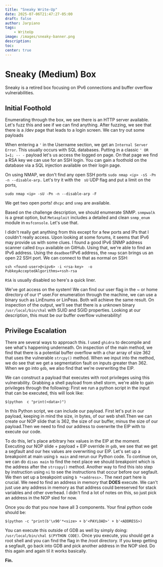 ```yaml
---
title: "Sneaky Write-Up"
date: 2025-07-06T21:47:27-05:00
draft: false
author: Jarpiano
tags:
    - WriteUp
image: /images/sneaky-banner.png
description:
toc:
center: true
---
```

# Sneaky (Medium) Box
Sneaky is a retired box focusing on IPv6 connections and buffer overflow vulnerabilities. 
## Initial Foothold
Enumerating through the box, we see there is an HTTP server available. Let's fuzz this and see if we can find anything. After fuzzing, we see that there is a /dev page that leads to a login screen. We can try out some payloads
		  
When entering a `'` in the Username section, we get an `Internal Server Error`. This usually occurs with SQL databases. Putting in a classic `' OR 1=1; -- -` payload let's us access the logged on page. On that page we find a RSA key we can use for an SSH login. You can gain a foothold on the database via a SQL injection available on their login page. 

On using NMAP, we don't find any open SSH ports `sudo nmap <ip> -sS -Pn -n --disable-arp.` Let's try it with the ` sU` UDP flag and put a limit on the ports, 
```
sudo nmap <ip> -sU -Pn -n --disable-arp -F
```
We get two open ports! `dhcpc` and `snmp` are available.

Based on the challenge description, we should enumerate SNMP. `snmpwalk` is a great option, but `Metasploit` includes a detailed and clean `snmp_enum` module in `msfconsole`. Let's use that.

I didn't really get anything from this except for a few ports and IPs that I couldn't really access. Upon looking at some forums, it seems that IPv6 may provide us with some clues. I found a good IPv6 SNMP address scanner called `Enyx` available on GitHub. Using that, we're able to find an IPv6 address. Using the `deadbeef`IPv6 address, the `nmap` scan brings us an open 22 SSH port. We can connect to that as normal on SSH: 

```
ssh <found-user>@<ipv6> -i <rsa-key>  -o PubkeyAcceptedAlgorithms=+ssh-rsa
```

`RSA` is usually disabled so here's a quick liner.
  
We've got access on the system! We can find our user flag in the ~ or home directory of our t* user.For enumeration through the machine, we can use a binary such as LinEnums or LinPeas. Both will achieve the same result. On inspection of the output, we'll see that there is a unknown binary `/usr/local/bin/chal` with SUID and SGID properties. Looking at our description, this must be our buffer overflow vulnerability!

## Privilege Escalation
  
There are several ways to approach this. I used `ghidra` to decompile and see what's happening underneath. On inspection of the main method, we find that there is a potential buffer overflow with a char array of size 362 that uses the vulnerable `strcpy()` method. When we input into the method, we do see that we get a segmentation fault on inputs greater than 362. When we go into `gdb`, we also find that we're overwriting the EIP.
  
We can construct a payload that executes with root privileges using this vulnerability. Grabbing a shell payload from shell storm, we're able to gain privileges through the following: First we run a python script in the input that can be executed, this will look like:

```
$(python  c "print(<data>)")
```
	  
In this Python script, we can include our payload. First let's put in our payload, keeping in mind the size, in bytes, of our web shell.Then we can create our NOP slide that is 362, the size of our buffer, minus the size of our payload.Then we need to find our address to overwrite the EIP with to execute our code.
		  
To do this, let's place arbitrary hex values in the EIP at the moment. Executing our NOP slide + payload + EIP override in `gdb`, we see that we get a segfault and our hex values are overwriting our EIP. Let's set up a breakpoint at main using `b main` and rerun our Python code. To continue on, we can do `disas main` to find the next place we should breakpoint which is the address after the `strcopy()` method. Another way to find this isto step by instruction using `ni` to see the instructions that occur before our segfault. We then set up a breakpoint using `b *<address>.` The next part here is crucial. We need to find an address in memory that **DOES** execute. We can't just use any address in memory as that address could bereserved for stack variables and other overhead. I didn't find a lot of notes on this, so just pick an address in the NOP sled for now.

Once you do that you now have all 3 components. Your final python code should be:

```
$(python -c "print(b'\x90'*<size> + b'<PAYLOAD>' + b'<ADDRESS>)
```

You can execute this outside of GDB as well by simply doing: `/usr/local/bin/chal $(PYTHON CODE)`. Once you execute, you should get a root shell and you can find the flag in the /root directory. If you keep getting a segfault, go back into GDB and pick another address in the NOP sled. Do this again and again til it works basically.

**Fin.**